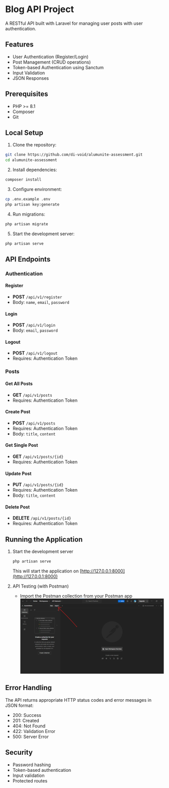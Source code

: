 # Blog API Project

A RESTful API built with Laravel for managing user posts with user authentication.

## Features

-   User Authentication (Register/Login)
-   Post Management (CRUD operations)
-   Token-based Authentication using Sanctum
-   Input Validation
-   JSON Responses

## Prerequisites

-   PHP >= 8.1
-   Composer
-   Git

## Local Setup

1. Clone the repository:

```bash
git clone https://github.com/di-void/alumunite-assessment.git
cd alumunite-assessment
```

2. Install dependencies:

```bash
composer install
```

3. Configure environment:

```bash
cp .env.example .env
php artisan key:generate
```

4. Run migrations:

```bash
php artisan migrate
```

5. Start the development server:

```bash
php artisan serve
```

## API Endpoints

### Authentication

#### Register

-   **POST** `/api/v1/register`
-   Body: `name`, `email`, `password`

#### Login

-   **POST** `/api/v1/login`
-   Body: `email`, `password`

#### Logout

-   **POST** `/api/v1/logout`
-   Requires: Authentication Token

### Posts

#### Get All Posts

-   **GET** `/api/v1/posts`
-   Requires: Authentication Token

#### Create Post

-   **POST** `/api/v1/posts`
-   Requires: Authentication Token
-   Body: `title`, `content`

#### Get Single Post

-   **GET** `/api/v1/posts/{id}`
-   Requires: Authentication Token

#### Update Post

-   **PUT** `/api/v1/posts/{id}`
-   Requires: Authentication Token
-   Body: `title`, `content`

#### Delete Post

-   **DELETE** `/api/v1/posts/{id}`
-   Requires: Authentication Token

## Running the Application

1. Start the development server

    ```bash
    php artisan serve
    ```

    This will start the application on [http://127.0.0.1:8000](http://127.0.0.1:8000)

2. API Testing (with Postman)
    - Import the Postman collection from your Postman app
      ![import button](./import-button.png)

## Error Handling

The API returns appropriate HTTP status codes and error messages in JSON format:

-   200: Success
-   201: Created
-   404: Not Found
-   422: Validation Error
-   500: Server Error

## Security

-   Password hashing
-   Token-based authentication
-   Input validation
-   Protected routes
